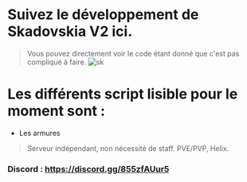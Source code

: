 # Suivez le développement de Skadovskia V2 ici.
> Vous pouvez directement voir le code étant donné que c'est pas compliqué à faire.
![sk](https://cdn.discordapp.com/attachments/926167156939448360/1038222900848758884/skadovskia.png)
# Les différents  script lisible pour le moment sont : 
- Les armures

> Serveur indépendant, non nécessité de staff. PVE/PVP, Helix.
### Discord : https://discord.gg/855zfAUur5
